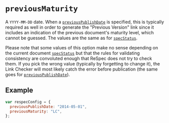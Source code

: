 # `previousMaturity`

A `YYYY-MM-DD` date. When a [`previousPublishDate`](previousPublishDate) is specified, this is typically required as well in order to generate the "Previous Version" link since it includes an indication of the previous document's maturity level, which cannot be guessed. The values are the same as for [`specStatus`](specStatus).

Please note that some values of this option make no sense depending on the current document [`specStatus`](specStatus) but that the rules for validating consistency are convoluted enough that ReSpec does not try to check them. If you pick the wrong value (typically by forgetting to change it), the Link Checker will most likely catch the error before publication (the same goes for [`previousPublishDate`](previousPublishDate)).

## Example

```js
var respecConfig = {
  previousPublishDate: "2014-05-01",
  previousMaturity: "LC",
};
```
